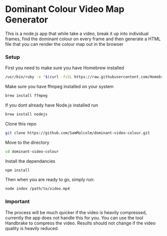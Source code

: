 # Dominant Colour Video Map Generator

This is a node.js app that while take a video, break it up into individual frames, find the dominant colour on every frame and then generate a HTML file that you can render the colour map out in the browser


### Setup

First you need to make sure you have Homebrew installed 

```bash
/usr/bin/ruby -e "$(curl -fsSL https://raw.githubusercontent.com/Homebrew/install/master/install)"
```

Make sure you have ffmpeg installed on your system

```bash
brew install ffmpeg
```

If you dont already have Node.js installed run

```bash 
brew install nodejs
```

Clone this repo

```bash 
git clone https://github.com/SamMalcolm/dominant-video-colour.git
```

Move to the directory

```bash
cd dominant-video-colour
```

Install the dependancies

```bash
npm install
```

Then when you are ready to go, simply run:

```bash
node index /path/to/video.mp4
```

### Important

The process will be much quicker if the video is heavily compressed, currently the app does not handle this for you.
You can use the tool Handbrake to compress the video. Results should not change if the video quality is heavily reduced.